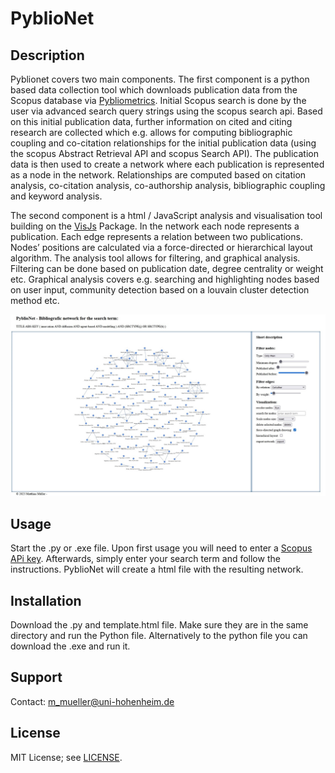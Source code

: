 # PyblioNet



## Description
Pyblionet covers two main components. The first component is a python based data collection tool which downloads publication data from the Scopus database via [Pybliometrics](https://pybliometrics.readthedocs.io/en/stable/). Initial Scopus search is done by the user via advanced search query strings using the scopus search api. Based on this initial publication data, further information on cited and citing research are collected which e.g. allows for computing bibliographic coupling and co-citation relationships for the initial publication data (using the scopus Abstract Retrieval API and scopus Search API). The publication data is then used to create a network where each publication is represented as a node in the network. Relationships are computed based on citation analysis, co-citation analysis, co-authorship analysis, bibliographic coupling and keyword analysis.

The second component is a html / JavaScript analysis and visualisation tool building on the [VisJs](https://visjs.github.io/vis-network/docs/network/) Package. In the network each node represents a publication. Each edge represents a relation between two publications. Nodes’ positions are calculated via a force-directed or hierarchical layout algorithm. The analysis tool allows for filtering, and graphical analysis. Filtering can be done based on publication date, degree centrality or weight etc. Graphical analysis covers e.g. searching and highlighting nodes based on user input, community detection based on a louvain cluster detection method etc.

![example chart](Examples/PyblioNet1.jpg)

## Usage
Start the .py or .exe file. Upon first usage you will need to enter a [Scopus APi key](https://dev.elsevier.com/sc_apis.html). Afterwards, simply enter your search term and follow the instructions. PyblioNet will create a html file with the resulting network.


## Installation
Download the .py and template.html file. Make sure they are in the same directory and run the Python file. Alternatively to the python file you can download the .exe and run it.

## Support
Contact: m_mueller@uni-hohenheim.de



## License
MIT License; see [LICENSE](https://aidaho-edu.uni-hohenheim.de/gitlab/M_Mueller/pyblionet/-/blob/main/license).


